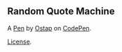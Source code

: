 Random Quote Machine
--------------------


A [Pen](https://codepen.io/YaOstap/pen/QvKBmo) by [Ostap](http://codepen.io/YaOstap) on [CodePen](http://codepen.io/).

[License](https://codepen.io/YaOstap/pen/QvKBmo/license).